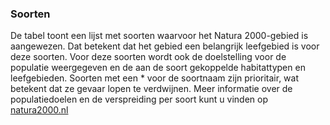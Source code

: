 ### Soorten

De tabel toont een lijst met soorten waarvoor het Natura 2000-gebied is aangewezen. Dat betekent dat het gebied een belangrijk leefgebied is voor deze soorten. Voor deze soorten wordt ook de doelstelling voor de populatie weergegeven en de aan de soort gekoppelde habitattypen en leefgebieden.
Soorten met een * voor de soortnaam zijn prioritair, wat betekent dat ze gevaar lopen te verdwijnen. Meer informatie over de populatiedoelen en de verspreiding per soort kunt u vinden op [natura2000.nl](https://www.natura2000.nl/beschermde-natuur)


